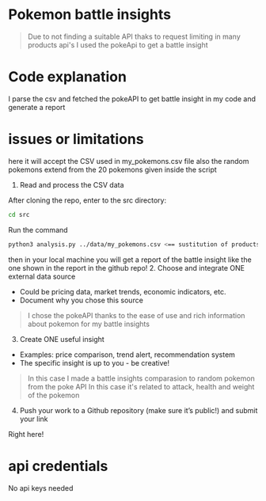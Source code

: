 # Pokemon battle insights

> Due to not finding a suitable API thaks to request limiting in many products api's I used the pokeApi to get a battle insight 

# Code explanation
I parse the csv and fetched the pokeAPI to get battle insight in my code and generate a report

# issues or limitations
here it will accept the CSV used in my_pokemons.csv file
also the random pokemons extend from the 20 pokemons given inside the script

1. Read and process the CSV data

After cloning the repo, enter to the src directory:
```bash
cd src
```

Run the command
```bash
python3 analysis.py ../data/my_pokemons.csv <== sustitution of products
```

then in your local machine you will get a report of the battle insight like the one shown in the report in the github repo!
2. Choose and integrate ONE external data source
 - Could be pricing data, market trends, economic indicators, etc.
 - Document why you chose this source

> I chose the pokeAPI thanks to the ease of use and rich information about pokemon for my battle insights

3. Create ONE useful insight
 - Examples: price comparison, trend alert, recommendation system
 - The specific insight is up to you - be creative!

> In this case I made a battle insights comparasion to random pokemon from the poke API
> In this case it's related to attack, health and weight of the pokemon

4. Push your work to a Github repository (make sure it’s public!) and submit your
link

Right here!

# api credentials
No api keys needed

